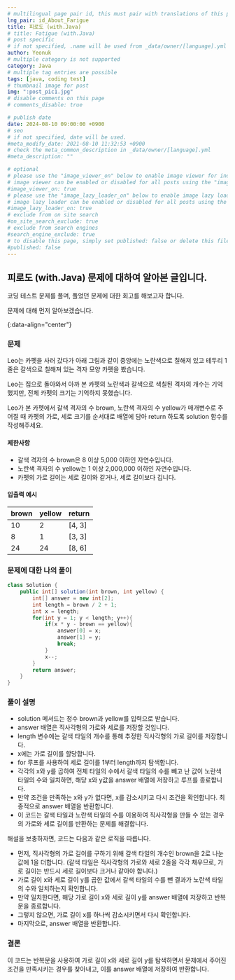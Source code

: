 ```yaml
---
# multilingual page pair id, this must pair with translations of this page. (This name must be unique)
lng_pair: id_About_Farigue
title: 피로도 (with.Java)
# title: Fatigue (with.Java)
# post specific
# if not specified, .name will be used from _data/owner/[language].yml
author: Yeonuk
# multiple category is not supported
category: Java
# multiple tag entries are possible
tags: [java, coding test]
# thumbnail image for post
img: ":post_pic1.jpg"
# disable comments on this page
# comments_disable: true

# publish date
date: 2024-08-10 09:00:00 +0900
# seo
# if not specified, date will be used.
#meta_modify_date: 2021-08-10 11:32:53 +0900
# check the meta_common_description in _data/owner/[language].yml
#meta_description: ""

# optional
# please use the "image_viewer_on" below to enable image viewer for individual pages or posts (_posts/ or [language]/_posts folders).
# image viewer can be enabled or disabled for all posts using the "image_viewer_posts: true" setting in _data/conf/main.yml.
#image_viewer_on: true
# please use the "image_lazy_loader_on" below to enable image lazy loader for individual pages or posts (_posts/ or [language]/_posts folders).
# image lazy loader can be enabled or disabled for all posts using the "image_lazy_loader_posts: true" setting in _data/conf/main.yml.
#image_lazy_loader_on: true
# exclude from on site search
#on_site_search_exclude: true
# exclude from search engines
#search_engine_exclude: true
# to disable this page, simply set published: false or delete this file
#published: false
---
```


<!-- outline-start -->

## 피로도 (with.Java) 문제에 대하여 알아본 글입니다.

코딩 테스트 문제를 풀며, 풀었던 문제에 대한 회고를 해보고자 합니다.

문제에 대해 먼저 알아보겠습니다.

{:data-align="center"}

<!-- outline-end -->

### 문제

Leo는 카펫을 사러 갔다가 아래 그림과 같이 중앙에는 노란색으로 칠해져 있고 테두리 1줄은 갈색으로 칠해져 있는 격자 모양 카펫을 봤습니다.

Leo는 집으로 돌아와서 아까 본 카펫의 노란색과 갈색으로 색칠된 격자의 개수는 기억했지만, 전체 카펫의 크기는 기억하지 못했습니다.

Leo가 본 카펫에서 갈색 격자의 수 brown, 노란색 격자의 수 yellow가 매개변수로 주어질 때 카펫의 가로, 세로 크기를 순서대로 배열에 담아 return 하도록 solution 함수를 작성해주세요.

#### 제한사항

- 갈색 격자의 수 brown은 8 이상 5,000 이하인 자연수입니다.
- 노란색 격자의 수 yellow는 1 이상 2,000,000 이하인 자연수입니다.
- 카펫의 가로 길이는 세로 길이와 같거나, 세로 길이보다 깁니다.

#### 입출력 예시

| brown | yellow | return |
| ----- | ------ | ------ |
| 10    | 2      | [4, 3] |
| 8     | 1      | [3, 3] |
| 24    | 24     | [8, 6] |

### 문제에 대한 나의 풀이

```java
class Solution {
    public int[] solution(int brown, int yellow) {
        int[] answer = new int[2];
        int length = brown / 2 + 1;
        int x = length;
        for(int y = 1; y < length; y++){
            if(x * y - brown == yellow){
                answer[0] = x;
                answer[1] = y;
                break;
            }
            x--;
        }
        return answer;
    }
}
```

### 풀이 설명

- solution 메서드는 정수 brown과 yellow를 입력으로 받습니다.
- answer 배열은 직사각형의 가로와 세로를 저장할 것입니다.
- length 변수에는 갈색 타일의 개수를 통해 추정한 직사각형의 가로 길이를 저장합니다.
- x에는 가로 길이를 할당합니다.
- for 루프를 사용하여 세로 길이를 1부터 length까지 탐색합니다.
- 각각의 x와 y를 곱하여 전체 타일의 수에서 갈색 타일의 수를 빼고 난 값이 노란색 타일의 수와 일치하면, 해당 x와 y값을 answer 배열에 저장하고 루프를 종료합니다.
- 만약 조건을 만족하는 x와 y가 없다면, x를 감소시키고 다시 조건을 확인합니다.
  최종적으로 answer 배열을 반환합니다.
- 이 코드는 갈색 타일과 노란색 타일의 수를 이용하여 직사각형을 만들 수 있는 경우의 가로와 세로 길이를 반환하는 문제를 해결합니다.

해설을 보충하자면, 코드는 다음과 같은 로직을 따릅니다.

- 먼저, 직사각형의 가로 길이를 구하기 위해 갈색 타일의 개수인 brown을 2로 나눈 값에 1을 더합니다. (갈색 타일은 직사각형의 가로와 세로 2줄을 각각 채우므로, 가로 길이는 반드시 세로 길이보다 크거나 같아야 합니다.)
- 가로 길이 x와 세로 길이 y를 곱한 값에서 갈색 타일의 수를 뺀 결과가 노란색 타일의 수와 일치하는지 확인합니다.
- 만약 일치한다면, 해당 가로 길이 x와 세로 길이 y를 answer 배열에 저장하고 반복문을 종료합니다.
- 그렇지 않으면, 가로 길이 x를 하나씩 감소시키면서 다시 확인합니다.
- 마지막으로, answer 배열을 반환합니다.

### 결론

이 코드는 반복문을 사용하여 가로 길이 x와 세로 길이 y를 탐색하면서 문제에서 주어진 조건을 만족시키는 경우를 찾아내고, 이를 answer 배열에 저장하여 반환합니다.
